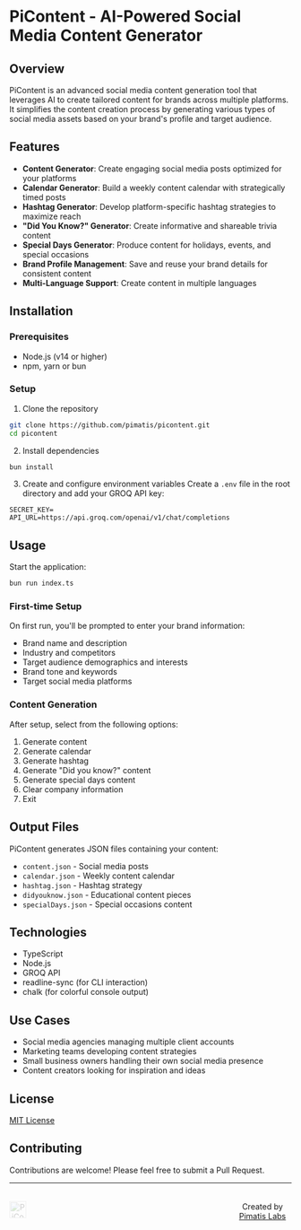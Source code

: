 # PiContent - AI-Powered Social Media Content Generator

## Overview

PiContent is an advanced social media content generation tool that leverages AI to create tailored content for brands across multiple platforms. It simplifies the content creation process by generating various types of social media assets based on your brand's profile and target audience.

## Features

- **Content Generator**: Create engaging social media posts optimized for your platforms
- **Calendar Generator**: Build a weekly content calendar with strategically timed posts
- **Hashtag Generator**: Develop platform-specific hashtag strategies to maximize reach
- **"Did You Know?" Generator**: Create informative and shareable trivia content
- **Special Days Generator**: Produce content for holidays, events, and special occasions
- **Brand Profile Management**: Save and reuse your brand details for consistent content
- **Multi-Language Support**: Create content in multiple languages

## Installation

### Prerequisites

- Node.js (v14 or higher)
- npm, yarn or bun

### Setup

1. Clone the repository
```bash
git clone https://github.com/pimatis/picontent.git
cd picontent
```

2. Install dependencies
```bash
bun install
```

3. Create and configure environment variables
Create a `.env` file in the root directory and add your GROQ API key:

```
SECRET_KEY=
API_URL=https://api.groq.com/openai/v1/chat/completions
```

## Usage

Start the application:

```bash
bun run index.ts
```

### First-time Setup

On first run, you'll be prompted to enter your brand information:
- Brand name and description
- Industry and competitors
- Target audience demographics and interests
- Brand tone and keywords
- Target social media platforms

### Content Generation

After setup, select from the following options:
1. Generate content
2. Generate calendar
3. Generate hashtag
4. Generate "Did you know?" content
5. Generate special days content
6. Clear company information
7. Exit

## Output Files

PiContent generates JSON files containing your content:

- `content.json` - Social media posts
- `calendar.json` - Weekly content calendar
- `hashtag.json` - Hashtag strategy
- `didyouknow.json` - Educational content pieces
- `specialDays.json` - Special occasions content

## Technologies

- TypeScript
- Node.js
- GROQ API
- readline-sync (for CLI interaction)
- chalk (for colorful console output)

## Use Cases

- Social media agencies managing multiple client accounts
- Marketing teams developing content strategies
- Small business owners handling their own social media presence
- Content creators looking for inspiration and ideas

## License

[MIT License](LICENSE)

## Contributing

Contributions are welcome! Please feel free to submit a Pull Request.

<hr>

<div align="center" style="display: flex; align-items: center; justify-content: space-between;">
    <p style="margin-left: 25rem; margin-top: 1.2rem;">Created by <a href="https://github.com/pimatis">Pimatis Labs</a></p>
    <img src="https://www.upload.ee/image/17796243/logo.png" alt="PiContent Logo" width="30" style="opacity: 0.2; position: absolute;">
</div>
